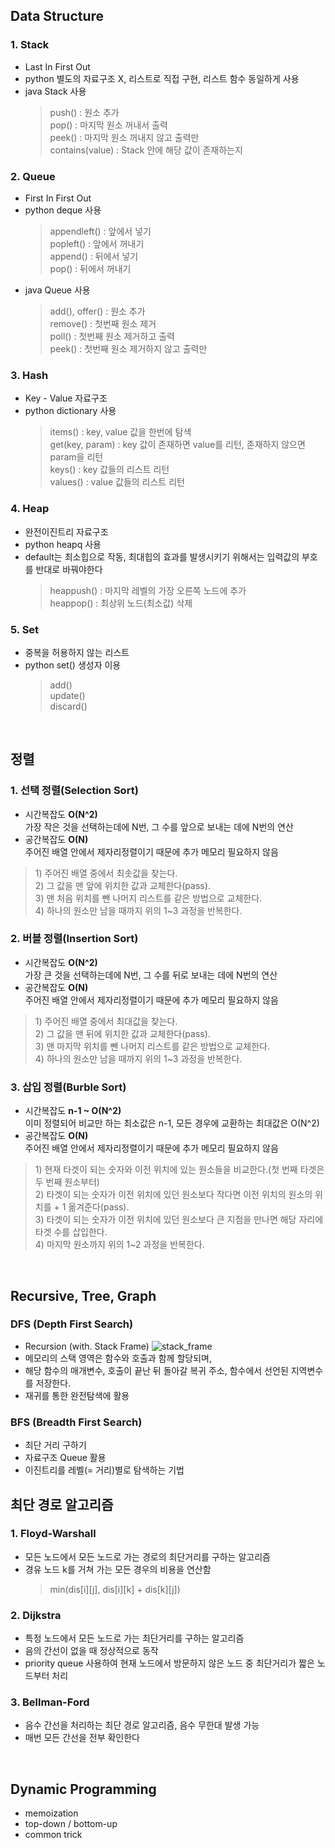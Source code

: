## Data Structure
### 1. Stack
* Last In First Out
* python 별도의 자료구조 X, 리스트로 직접 구현, 리스트 함수 동일하게 사용
* java Stack 사용
  <blockquote>
  push() : 원소 추가<br>
  pop() : 마지막 원소 꺼내서 출력<br>
  peek() : 마지막 원소 꺼내지 않고 출력만<br>
  contains(value) : Stack 안에 해당 값이 존재하는지
  </blockquote>

###  2. Queue
* First In First Out
* python deque 사용
  <blockquote>
  appendleft() : 앞에서 넣기<br>
  popleft() : 앞에서 꺼내기<br> 
  append() : 뒤에서 넣기<br> 
  pop() : 뒤에서 꺼내기
  </blockquote>
 * java Queue 사용
    <blockquote>
    add(), offer() : 원소 추가<br>
    remove() : 첫번째 원소 제거<br>
    poll() : 첫번째 원소 제거하고 출력<br>
    peek() : 첫번째 원소 제거하지 않고 출력만<br>
    </blockquote>

### 3. Hash
* Key - Value 자료구조
* python dictionary 사용
   <blockquote>
     items() : key,  value 값을 한번에 탐색<br>
     get(key,  param) : key 값이 존재하면 value를 리턴,  존재하지 않으면 param을 리턴<br>
     keys() : key 값들의 리스트 리턴<br>
     values() : value 값들의 리스트 리턴
   </blockquote>
 

### 4. Heap
* 완전이진트리 자료구조
* python heapq 사용
* default는 최소힙으로 작동, 최대힙의 효과를 발생시키기 위해서는 입력값의 부호를 반대로 바꿔야한다
   <blockquote>
    heappush() : 마지막 레벨의 가장 오른쪽 노드에 추가<br>
    heappop() : 최상위 노드(최소값) 삭제
    </blockquote>


### 5. Set
* 중복을 허용하지 않는 리스트
* python set() 생성자 이용
    <blockquote>
     add()<br>
     update()<br>
     discard()
     </blockquote>
     
<br>  

## 정렬
### 1. 선택 정렬(Selection Sort)
* 시간복잡도 <b>O(N^2) </b> <br>가장 작은 것을 선택하는데에 N번, 그 수를 앞으로 보내는 데에 N번의 연산
* 공간복잡도 <b>O(N) </b> <br> 주어진 배열 안에서 제자리정렬이기 때문에 추가 메모리 필요하지 않음
<blockquote>
1) 주어진 배열 중에서 최솟값을 찾는다.<br>
2) 그 값을 맨 앞에 위치한 값과 교체한다(pass).<br>
3) 맨 처음 위치를 뺀 나머지 리스트를 같은 방법으로 교체한다.<br>
4) 하나의 원소만 남을 때까지 위의 1~3 과정을 반복한다.
</blockquote>

### 2. 버블 정렬(Insertion Sort)
* 시간복잡도 <b>O(N^2) </b> <br> 가장 큰 것을 선택하는데에 N번, 그 수를 뒤로 보내는 데에 N번의 연산
* 공간복잡도 <b>O(N) </b> <br> 주어진 배열 안에서 제자리정렬이기 때문에 추가 메모리 필요하지 않음
<blockquote>
1) 주어진 배열 중에서 최대값을 찾는다.<br>
2) 그 값을 맨 뒤에 위치한 값과 교체한다(pass).<br>
3) 맨 마지막 위치를 뺀 나머지 리스트를 같은 방법으로 교체한다.<br>
4) 하나의 원소만 남을 때까지 위의 1~3 과정을 반복한다.
</blockquote>

### 3. 삽입 정렬(Burble Sort)
* 시간복잡도 <b> n-1 ~ O(N^2) </b> <br> 이미 정렬되어 비교만 하는 최소값은 n-1, 모든 경우에 교환하는 최대값은 O(N^2)
* 공간복잡도 <b>O(N) </b> <br> 주어진 배열 안에서 제자리정렬이기 때문에 추가 메모리 필요하지 않음
<blockquote>
1) 현재 타겟이 되는 숫자와 이전 위치에 있는 원소들을 비교한다.(첫 번째 타겟은 두 번째 원소부터)<br>
2) 타겟이 되는 숫자가 이전 위치에 있던 원소보다 작다면 이전 위치의 원소의 위치를 + 1 옮겨준다(pass).<br>
3) 타겟이 되는 숫자가 이전 위치에 있던 원소보다 큰 지점을 만나면 해당 자리에 타겟 수를 삽입한다.<br>
4) 마지막 원소까지 위의 1~2 과정을 반복한다.<br>
</blockquote>

<br>  

## Recursive, Tree, Graph
### DFS (Depth First Search)
* Recursion (with. Stack Frame)
![stack_frame](https://i.stack.imgur.com/P56ru.jpg)
* 메모리의 스택 영역은 함수와 호출과 함께 할당되며,
* 해당 함수의 매개변수, 호출이 끝난 뒤 돌아갈 복귀 주소, 함수에서 선언된 지역변수를 저장한다.
* 재귀를 통한 완전탐색에 활용

### BFS (Breadth First Search)
* 최단 거리 구하기
* 자료구조 Queue 활용
* 이진트리를 레벨(= 거리)별로 탐색하는 기법
  <br>  

## 최단 경로 알고리즘
### 1. Floyd-Warshall 
- 모든 노드에서 모든 노드로 가는 경로의 최단거리를 구하는 알고리즘
- 경유 노드 k를 거쳐 가는 모든 경우의 비용을 연산함
  <blockquote>
   min(dis[i][j],  dis[i][k] + dis[k][j])
  </blockquote>     

### 2. Dijkstra
- 특정 노드에서 모든 노드로 가는 최단거리를 구하는 알고리즘
- 음의 간선이 없을 때 정상적으로 동작
- priority queue 사용하여 현재 노드에서 방문하지 않은 노드 중 최단거리가 짧은 노드부터 처리

### 3. Bellman-Ford
- 음수 간선을 처리하는 최단 경로 알고리즘, 음수 무한대 발생 가능
- 매번 모든 간선을 전부 확인한다

<br>  

## Dynamic Programming 
* memoization
* top-down / bottom-up
* common trick

